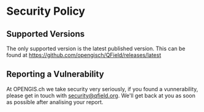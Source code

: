 # Security Policy

## Supported Versions

The only supported version is the latest published version. This can be found at https://github.com/opengisch/QField/releases/latest

## Reporting a Vulnerability

At OPENGIS.ch we take security very seriously, if you found a vunnerability, please get in touch with security@qfield.org. 
We'll get back at you as soon as possible after analising your report.
